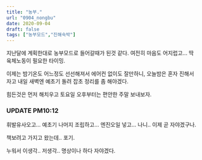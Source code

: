 ```yaml
---
title: "농부."
url: "0904_nongbu"
date: 2020-09-04
draft: false
tags: ["농부모드","진해숙박"]
---
```

지난달에 계획한대로 농부모드로 들어갈때가 된것 같다.
여전히 마음도 어지럽고... 딱 육체노동이 필요한 타이밍. 

이제는 밤기온도 어느정도 선선해져서 에어컨 없이도 잘만하니,
오늘밤은 혼자 진해서 자고
내일 새벽엔 예초기 돌려 잡초 정리를 좀 해야겠다.

힘든것은 먼저 해치우고 토요일 오후부터는 편안한 주말 보내보자.

### UPDATE PM10:12

휘발유사오고... 
예초기 나머지 조립하고...
엔진오일 넣고... 나니.. 이제 곧 자야겠구나.

책보려고 가지고 왔는데.. 포기.

누워서 이생각.. 저생각.. 명상이나 하다 자야겠다.
